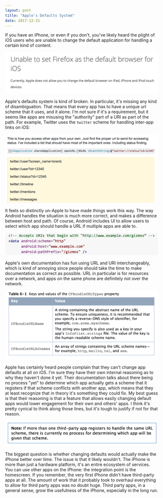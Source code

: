 ```yaml
---
layout: post
title: "Apple's Defaults System"
date: 2017-12-31
---
```


If you have an iPhone, or even if you don't, you've likely heard the plight of iOS users who are unable to change the default application for handling a certain kind of content.

![Firefox documentation lamenting the lack of changeable defaults](/static/img/apple-ios-defaults-firefox.png)

Apple's defaults system is kind of broken. In particular, it's missing any kind of disambiguation. That means that every app has to have a unique url scheme that it uses, and it alone. I'm not sure if it's a requirement, but it seems like apps are misusing the "authority" part of a URI as part of the path. For example, Twitter uses the `twitter` scheme for handling inter-app links on iOS:

![Twitter has issues with authority](/static/img/apple-ios-defaults-twitter.png)

It feels so distinctly un-Apple to have made things work this way. The way Android handles the situation is much more correct, and makes a difference between host and path. Of course, Android includes UI to allow users to select which app should handle a URL if multiple apps are able to.

![Android's URL matching is more complete](/static/img/apple-ios-defaults-android.png)

Apple's own documentation has fun using URL and URI interchangeably, which is kind of annoying since people should take the time to make documentation as correct as possible. URL in particular is for resources over a network, and apps on the same phone are definitely not over the network.

![Apple also has issues with authority](/static/img/apple-ios-defaults-docs.png)

Apple has certainly heard people complain that they can't change app defaults at all on iOS. I'm sure they have their own internal reasoning as to why they haven't done it yet. Their documentation talks about there being no process "yet" to determine which app actually gets a scheme that it registers if that scheme conflicts with another app, which means that they at least recognize that in theory it's something they could fix. My best guess is that their reasoning is that a feature that allows easily changing default apps would lower engagement for their own and others' apps. I think it's pretty cynical to think along those lines, but it's tough to justify if not for that reason.

![Apple uses the magic word](/static/img/apple-ios-defaults-disambiguation.png)

The biggest question is whether changing defaults would actually make the iPhone better over time. The issue is that it likely wouldn't. The iPhone is more than just a hardware platform, it's an entire ecosystem of services. You can use other apps on the iPhone: the integration point is the homescreen. If you remember, the very first iPhone didn't have third-party apps at all. The amount of work that it probably took to overhaul everything to allow for third party apps was no doubt huge. Third party apps, in a general sense, grow the usefulness of the iPhone, especially in the long run.